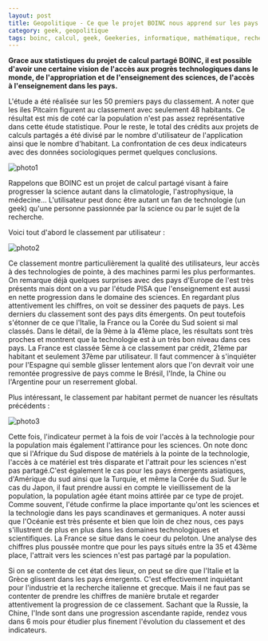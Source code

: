 ```yaml
---
layout: post
title: Geopolitique - Ce que le projet BOINC nous apprend sur les pays
category: geek, geopolitique
tags: boinc, calcul, geek, Geekeries, informatique, mathématique, recherche
---
```

**Grace aux statistiques du projet de calcul partagé BOINC, il est possible d'avoir une certaine vision de l'accès aux progrès technologiques dans le monde, de l'appropriation et de l'enseignement des sciences, de l'accès à l'enseignement dans les pays.**

L'étude a été réalisée sur les 50 premiers pays du classement. A noter que les iles Pitcairn figurent au classement avec seulement 48 habitants. Ce résultat est mis de coté car la population n'est pas assez représentative dans cette étude statistique. Pour le reste, le total des crédits aux projets de calculs partagés a été divisé par le nombre d'utilisateur de l'application ainsi que le nombre d'habitant. La confrontation de ces deux indicateurs avec des données sociologiques permet quelques conclusions.

![photo1](https://filedn.eu/llqi9IBxlYouGRXYG2xlROb/img/2011/seti.jpg)

Rappelons que BOINC est un projet de calcul partagé visant à faire progresser la science autant dans la climatologie, l'astrophysique, la médecine... L'utilisateur peut donc être autant un fan de technologie (un geek) qu'une personne passionnée par la science ou par le sujet de la recherche.

Voici tout d'abord le classement par utilisateur :

![photo2](https://filedn.eu/llqi9IBxlYouGRXYG2xlROb/img/2011/statboinc11.jpg)

Ce classement montre particulièrement la qualité des utilisateurs, leur accès à des technologies de pointe, à des machines parmi les plus performantes. On remarque déjà quelques surprises avec des pays d'Europe de l'est très présents mais dont on a vu par l'étude PISA que l'enseignement est aussi en nette progression dans le domaine des sciences. En regardant plus attentivement les chiffres, on voit se dessiner des paquets de pays. Les derniers du classement sont des pays dits émergents. On peut toutefois s'étonner de ce que l'Italie, la France ou la Corée du Sud soient si mal classés. Dans le détail, de la 9ème à la 41ème place, les résultats sont très proches et montrent que la technologie est à un très bon niveau dans ces pays. La France est classée 5ème à ce classement par crédit, 21ème par habitant et seulement 37ème par utilisateur. Il faut commencer à s'inquiéter pour l'Espagne qui semble glisser lentement alors que l'on devrait voir une remontée progressive de pays comme le Brésil, l'Inde, la Chine ou l'Argentine pour un reserrement global.

Plus intéressant, le classement par habitant permet de nuancer les résultats précédents :

![photo3](https://filedn.eu/llqi9IBxlYouGRXYG2xlROb/img/2011/statboinc21.jpg)

Cette fois, l'indicateur permet à la fois de voir l'accès à la technologie pour la population mais également l'attirance pour les sciences. On note donc que si l'Afrique du Sud dispose de matériels à la pointe de la technologie, l'accès à ce matériel est très disparate et l'attrait pour les sciences n'est pas partagé.C'est également le cas pour les pays émergents asiatiques, d'Amérique du sud ainsi que la Turquie, et même la Corée du Sud. Sur le cas du Japon, il faut prendre aussi en compte le vieillissement de la population, la population agée étant moins attirée par ce type de projet. Comme souvent, l'étude confirme la place importante qu'ont les sciences et la technologie dans les pays scandinaves et germaniques. A noter aussi que l'Océanie est très présente et bien que loin de chez nous, ces pays s'illustrent de plus en plus dans les domaines technologiques et scientifiques. La France se situe dans le coeur du peloton. Une analyse des chiffres plus poussée montre que pour les pays situés entre la 35 et 43ème place, l'attrait vers les sciences n'est pas partagé par la population.

Si on se contente de cet état des lieux, on peut se dire que l'Italie et la Grèce glissent dans les pays émergents. C'est effectivement inquiétant pour l'industrie et la recherche italienne et grecque. Mais il ne faut pas se contenter de prendre les chiffres de manière brutale et regarder attentivement la progression de ce classement. Sachant que la Russie, la Chine, l'Inde sont dans une progression ascendante rapide, rendez vous dans 6 mois pour étudier plus finement l'évolution du classement et des indicateurs.


